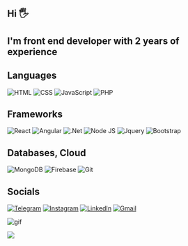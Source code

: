 ## Hi 🖐️

## I'm front end developer with 2 years of experience


## Languages
![HTML](https://img.shields.io/badge/HTML-03449F.svg?logo=HTML5&style=for-the-badge&logoColor=E9D54D)
![CSS](https://img.shields.io/badge/CSS-03449F.svg?logo=CSS3&style=for-the-badge&logoColor=white")
![JavaScript](https://img.shields.io/badge/-JavaScript-03449F?style=for-the-badge&logo=JavaScript&logoColor=E9D54D)
![PHP](https://img.shields.io/badge/PHP-03449F.svg?logo=PHP&style=for-the-badge&logoColor=ccc)
## Frameworks
![React](https://img.shields.io/badge/react-03449F?style=for-the-badge&logo=react&logoColor=F8C52C)
![Angular](https://img.shields.io/badge/Angular-03449F.svg?logo=angular&style=for-the-badge&logoColor=white)
![.Net](https://img.shields.io/badge/-.NET-03449F?style=for-the-badge&logo=.net&logoColor=E5D3FF)
![Node JS](https://img.shields.io/badge/Node.js-03449F.svg?logo=node.js&style=for-the-badge&logoColor=white)
![Jquery](https://img.shields.io/badge/jQuery-03449F.svg?logo=jquery&style=for-the-badge&logoColor=white)
![Bootstrap](https://img.shields.io/badge/Bootstrap-03449F.svg?logo=bootstrap&style=for-the-badge&logoColor=white)
## Databases, Cloud
![MongoDB](https://img.shields.io/badge/MongoDB-03449F.svg?logo=mongodb&style=for-the-badge&logoColor=white)
![Firebase](https://img.shields.io/badge/Firebase-03449F.svg?logo=firebase&style=for-the-badge)
![Git](https://img.shields.io/badge/Git-03449F.svg?logo=git&style=for-the-badge&logoColor=white)
## Socials
[![Telegram](https://img.shields.io/badge/-Telegram-03449F?style=for-the-badge&logo=telegram&logoColor=27A0D9)](https://t.me/devsRoll)
[![Instagram](https://img.shields.io/badge/-Instagram-03449F?style=for-the-badge&logo=instagram&logoColor=B4068E)](https://www.instagram.com/max_n87)
[![LinkedIn](https://img.shields.io/badge/-LinkedIn-03449F?style=for-the-badge&logo=linkedin&logoColor=007BB6)](https://www.linkedin.com/in/maxim-nosov-828894220/)
[![Gmail](https://img.shields.io/badge/Gmail-03449F.svg?logo=Gmail&style=for-the-badge&logoColor=white)](mailto:mnosov622@gmail.com)


![gif](https://media.giphy.com/media/qgQUggAC3Pfv687qPC/giphy.gif)

![](https://komarev.com/ghpvc/?username=mnosov622&color=blue&style=flat)

